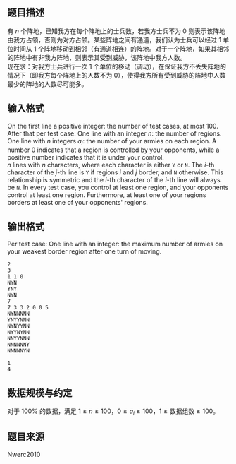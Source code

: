 ## 题目描述

有 $n$ 个阵地，已知我方在每个阵地上的士兵数，若我方士兵不为 $0$ 则表示该阵地由我方占领，否则为对方占领。某些阵地之间有通道，我们认为士兵可以经过 $1$ 单位时间从 $1$ 个阵地移动到相邻（有通道相连）的阵地。对于一个阵地，如果其相邻的阵地中有非我方阵地，则表示其受到威胁，该阵地中我方人数。   
现在求：对我方士兵进行一次 $1$ 个单位的移动（调动），在保证我方不丢失阵地的情况下（即我方每个阵地上的人数不为 $0$），使得我方所有受到威胁的阵地中人数最少的阵地的人数尽可能多。

## 输入格式

On the first line a positive integer: the number of test cases, at most 100. After that per test case: 
One line with an integer $n$: the number of regions.   
One line with $n$ integers $a_{i}$: the number of your armies on each region. A number 0 indicates that a region is controlled by your opponents, while a positive number indicates that it is under your control.   
$n$ lines with $n$ characters, where each character is either `Y` or `N`. The $i$-th character of the $j$-th line is `Y` if regions $i$ and $j$ border, and `N` otherwise. This relationship is symmetric and the $i$-th character of the $i$-th line will always be `N`. 
In every test case, you control at least one region, and your opponents control at least one region. Furthermore, at least one of your regions borders at least one of your opponents' regions. 

## 输出格式

Per test case: 
One line with an integer: the maximum number of armies on your weakest border region after one turn of moving.

```input1
2 
3 
1 1 0 
NYN 
YNY 
NYN 
7 
7 3 3 2 0 0 5 
NYNNNNN 
YNYYNNN 
NYNYYNN 
NYYNYNN 
NNYYNNN 
NNNNNNY 
NNNNNYN

```

```output1
1
4
```

## 数据规模与约定

对于 $100\%$ 的数据，满足 $1 \leq n \leq  100$，$0 \leq a_{i} \leq 100$，$1 \leq \text{数据组数} \leq 100$。

## 题目来源

Nwerc2010


